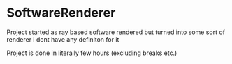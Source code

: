 # SoftwareRenderer
Project started as ray based software rendered but turned into some sort of renderer i dont have any definiton for it

Project is done in literally few hours (excluding breaks etc.)
